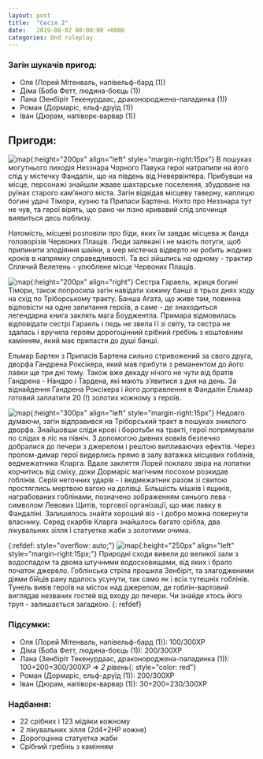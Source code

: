 ```yaml
---
layout: post
title:  "Сесія 2"
date:   2019-08-02 00:00:00 +0000
categories: Dnd roleplay
---
```

### Загін шукачів пригод:
* Оля (Лорей Мітенваль, напівельф-бард (1))
* Діма (Боба Фетт, людина-боєць (1))
* Лана (Зенбіріт Текенурдаас, драконороджена-паладинка (1))
* Роман (Дормаріс, ельф-друїд (1))
* Іван (Дюрам, напіворк-варвар (1))

## Пригоди:

![map](./../../../../../assets/images/s2_1.png){:height="200px" align="left" style="margin-right:15px"}
В пошуках могутнього лиходія Неззнара Чорного Павука герої натрапили на його слід у містечку Фандалін, що на південь від Невервінтера. Прибувши на місце, персонажі знайшли жваве шахтарське поселення, збудоване на руїнах старого кам’яного міста. Загін відвідав місцеву таверну, каплицю богині удачі Тімори, кузню та Припаси Бартена. Ніхто про Неззнара тут не чув, та герої вірять, що рано чи пізно кривавий слід злочинця виявиться десь поблизу.

Натомість, місцеві розповіли про біди, яких їм завдає місцева ж банда головорізів Червоних Плащів. Люди залякані і не мають потуги, щоб припинити злодіяння шайки, а мер містечка відверто не робить жодних кроків в напрямку справедливості. Та всі зійшлись на одному - трактир Сплячий Велетень - улюблене місце Червоних Плащів.

![map](./../../../../../assets/images/s2_2.png){:height="200px" align="right"}
Сестра Гараель, жриця богині Тімори, також попросила загін навідати хижину банші в трьох днях ходу на схід по Тріборському тракту. Банша Агата, що живе там, повинна відповісти на одне запитання героїв, а саме - де знаходиться легендарна книга заклять мага Боуджентла. Примара відмовилась відповідати сестрі Гараель і ледь не звела її зі світу, та сестра не здалась і вручила героям дорогоцінний срібний гребінь з коштовним камінням, який має припасти до душі банші.

Ельмар Бартен з Припасів Бартена сильно стривожений за свого друга, дворфа Гандрена Роксікера, який мав прибути з реманентом до його лавки ще три дні тому. Також вже декаду нічого не чути від братів Гандрена - Нандро і Тардена, які мають з’явитися з дня на день. За віднайдення Гандрена Роксікера і його доправлення в Фандалін Ельмар готовий заплатити 20 (!) золотих кожному з героїв.

![map](./../../../../../assets/images/s2_3.png){:height="300px" align="left" style="margin-right:15px"}
Недовго думаючи, загін відправився на Тріборський тракт в пошуках зниклого дворфа. Знайшовши сліди крові і боротьби на тракті, герої попрямували по слідах в ліс на північ. З допомогою дивних вовків безпечно добралися до печери з джерелом і рештою випливаючих ефектів. Через пролом-димар герої видерлись прямо в залу ватажка місцевих гоблінів, ведмежатника Кларга. Вдале закляття Лорей поклало звіра на лопатки корчитись від сміху, доки Дормаріс магічним посохом розкидав гоблінів. Серія неточних ударів - і ведмежатник разом зі свитою простяглись мертвою вагою на долівці. Більшість мішків і ящиків, награбованих гоблінами, позначено зображенням синього лева - символом Левових Щитів, торгової організації, що має лавку в Фандаліні. Залишилось знайти хороший віз - і добро можна повернути власнику. Серед скарбів Кларга знайшлось багато срібла, два лікувальних зілля і статуетка жаби з золотими очима. 

{:refdef: style="overflow: auto;"}
![map](./../../../../../assets/images/s2_4.png){:height="250px" align="left" style="margin-right:15px;"}
Природні сходи вивели до великої зали з водоспадом та двома штучними водосховищами, від яких і брало початок джерело. Гоблінська стріла прошила Зенбіріт, та злагодженими діями бійців рану вдалось усунути, так само як і всіх тутешніх гоблінів. Тунель вивів героїв на місток над джерелом, де гоблін-вартовий виглядав незваних гостей від входу до печери. Чи знайде хтось його труп - залишається загадкою.
{: refdef}

### Підсумки: 
* Оля (Лорей Мітенваль, напівельф-бард (1)): 100/300ХР
* Діма (Боба Фетт, людина-боєць (1)): 200/300ХР
* Лана (Зенбіріт Текенурдаас, драконороджена-паладинка (1)): 100+200=300/300ХР => *2 рівень*{: style="color: red"}
* Роман (Дормаріс, ельф-друїд (1)): 200/300ХР
* Іван (Дюрам, напіворк-варвар (1)): 30+200=230/300ХР


### Надбання:
* 22 срібних і 123 мідяки кожному
* 2 лікувальних зілля (2d4+2HP кожне)
* Дорогоцінна статуетка жаби
* Срібний гребінь з камінням